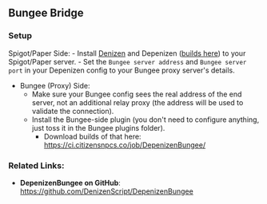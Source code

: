 Bungee Bridge
-------------

### Setup

Spigot/Paper Side:
    - Install [Denizen](https://github.com/DenizenScript/Denizen) and Depenizen ([builds here](https://ci.citizensnpcs.co/job/Depenizen/)) to your Spigot/Paper server.
    - Set the `Bungee server address` and `Bungee server port` in your Depenizen config to your Bungee proxy server's details.
- Bungee (Proxy) Side:
    - Make sure your Bungee config sees the real address of the end server, not an additional relay proxy (the address will be used to validate the connection).
    - Install the Bungee-side plugin (you don't need to configure anything, just toss it in the Bungee plugins folder).
        - Download builds of that here: https://ci.citizensnpcs.co/job/DepenizenBungee/

### Related Links:

- **DepenizenBungee on GitHub**: https://github.com/DenizenScript/DepenizenBungee
